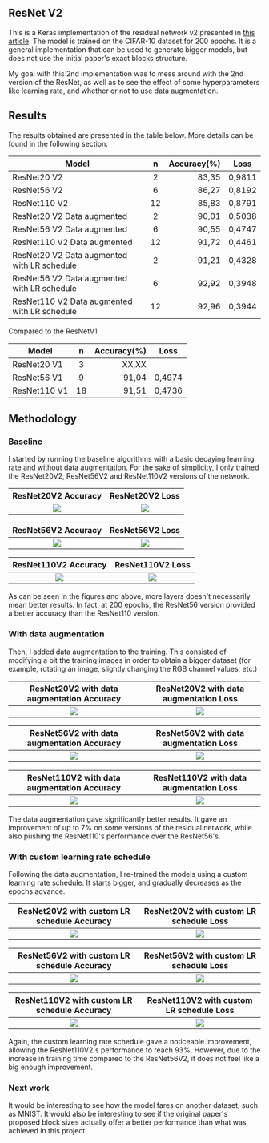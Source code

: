 ## ResNet V2

This is a Keras implementation of the residual network v2 presented in [this article](https://arxiv.org/abs/1603.05027). The model is trained on the CIFAR-10 dataset for 200 epochs. It is a general implementation that can be used to generate bigger models, but does not use the initial paper's exact blocks structure.

My goal with this 2nd implementation was to mess around with the 2nd version of the ResNet, as well as to see the effect of some hyperparameters like learning rate, and whether or not to use data augmentation.

## Results

The results obtained are presented in the table below. More details can be found in the following section.

| Model        | n  | Accuracy(%) | Loss  |
| -------------|:---:| -----:| --- |
| ResNet20 V2  |  2  | 83,35 |   0,9811  |
| ResNet56 V2  |  6  | 86,27 | 0,8192 |
| ResNet110 V2 |  12 | 85,83 | 0,8791 |
| ResNet20 V2 Data augmented  |  2  | 90,01 |  0,5038   |
| ResNet56 V2 Data augmented |  6 | 90,55 | 0,4747 |
| ResNet110 V2 Data augmented|  12 | 91,72 | 0,4461 |
| ResNet20 V2 Data augmented with LR schedule |  2  |91,21 |  0,4328   |
| ResNet56 V2 Data augmented with LR schedule |  6  | 92,92| 0,3948 |
| ResNet110 V2 Data augmented with LR schedule|  12 | 92,96 | 0,3944 |

Compared to the ResNetV1

| Model        | n  | Accuracy(%) | Loss  |
| -------------|:---:| -----:| --- |
| ResNet20 V1  |  3  | XX,XX |     |
| ResNet56 V1  |  9  | 91,04 | 0,4974 |
| ResNet110 V1 |  18 | 91,51 | 0,4736 |

## Methodology

### Baseline

I started by running the baseline algorithms with a basic decaying learning rate and without data augmentation. For the sake of simplicity, I only trained the ResNet20V2, ResNet56V2 and ResNet110V2 versions of the network.

ResNet20V2 Accuracy            |  ResNet20V2 Loss
:-------------------------:|:-------------------------:
![](20v2_acc)  |  ![](20v2_loss)

ResNet56V2 Accuracy            |  ResNet56V2 Loss
:-------------------------:|:-------------------------:
![](56v2_acc)  |  ![](56v2_loss)

ResNet110V2 Accuracy            |  ResNet110V2 Loss
:-------------------------:|:-------------------------:
![](110v2_acc)  |  ![](110v2_loss)

As can be seen in the figures and above, more layers doesn't necessarily mean better results. In fact, at 200 epochs, the ResNet56 version provided a better accuracy than the ResNet110 version.

### With data augmentation

Then, I added data augmentation to the training. This consisted of modifying a bit the training images in order to obtain a bigger dataset (for example, rotating an image, slightly changing the RGB channel values, etc.)

ResNet20V2 with data augmentation Accuracy            |  ResNet20V2 with data augmentation Loss
:-------------------------:|:-------------------------:
![](20v2_data_acc)  |  ![](20v2_data_loss)

ResNet56V2 with data augmentation  Accuracy            |  ResNet56V2 with data augmentation Loss
:-------------------------:|:-------------------------:
![](56v2_data_acc)  |  ![](56v2_data_loss)

ResNet110V2 with data augmentation  Accuracy            |  ResNet110V2 with data augmentation Loss
:-------------------------:|:-------------------------:
![](110v2_data_acc)  |  ![](110v2_data_loss)

The data augmentation gave significantly better results. It gave an improvement of up to 7% on some versions of the residual network, while also pushing the ResNet110's performance over the ResNet56's.


### With custom learning rate schedule

Following the data augmentation, I re-trained the models using a custom learning rate schedule. It starts bigger, and gradually decreases as the epochs advance.

ResNet20V2 with custom LR schedule Accuracy            |  ResNet20V2 with custom LR schedule Loss
:-------------------------:|:-------------------------:
![](20v2_data_LR_acc)  |  ![](20v2_data_LR_loss)

ResNet56V2 with custom LR schedule Accuracy            |  ResNet56V2 with custom LR schedule Loss
:-------------------------:|:-------------------------:
![](56v2_data_LR_acc)  |  ![](56v2_data_LR_loss)

ResNet110V2 with custom LR schedule Accuracy            |  ResNet110V2 with custom LR schedule Loss
:-------------------------:|:-------------------------:
![](110v2_data_LR_acc)  |  ![](110v2_data_LR_loss)

Again, the custom learning rate schedule gave a noticeable improvement, allowing the ResNet110V2's performance to reach 93%. However, due to the increase in training time compared to the ResNet56V2, it does not feel like a big enough improvement.

### Next work

It would be interesting to see how the model fares on another dataset, such as MNIST. It would also be interesting to see if the original paper's proposed block sizes actually offer a better performance than what was achieved in this project.

[20v2_acc]: https://github.com/gadese/ComputerVision_Implementations/tree/develop/ResNetv2/Resnet20v2_200epoch/Resnet20v2_200epoch_accuracy.png "ResNet20V2_accuracy"
[20v2_loss]: https://github.com/gadese/ComputerVision_Implementations/tree/develop/ResNetv2/Resnet20v2_200epoch/Resnet20v2_200epochloss.png "ResNet20V2_loss"
[56v2_acc]: https://github.com/gadese/ComputerVision_Implementations/tree/develop/ResNetv2/Resnet56v2_200epoch/Resnet56v2_200epoch_accuracy.png "ResNet56V2_accuracy"
[56v2_loss]: https://github.com/gadese/ComputerVision_Implementations/tree/develop/ResNetv2/Resnet56v2_200epoch/Resnet56v2_200epochloss.png "ResNet56V2_loss"
[110v2_acc]: https://github.com/gadese/ComputerVision_Implementations/tree/develop/ResNetv2/Resnet110v2_200epoch/Resnet110v2_200epoch_accuracy.png "ResNet110V2_accuracy"
[110v2_loss]: https://github.com/gadese/ComputerVision_Implementations/tree/develop/ResNetv2/Resnet110v2_200epoch/Resnet110v2_200epochloss.png "ResNet110V2_loss"

[20v2_data_acc]: https://github.com/gadese/ComputerVision_Implementations/tree/develop/ResNetv2/Resnet20v2_200epoch_DataAugmented/Resnet20v2_200epoch_DataAugmented_accuracy.png "ResNet20V2_accuracy_DataAugmented"
[20v2_data_loss]: https://github.com/gadese/ComputerVision_Implementations/tree/develop/ResNetv2/Resnet20v2_200epoch_DataAugmented/Resnet20v2_200epoch_DataAugmentedloss.png "ResNet20V2_loss_DataAugmented"
[56v2_data_acc]: https://github.com/gadese/ComputerVision_Implementations/tree/develop/ResNetv2/Resnet56v2_200epoch_DataAugmented/Resnet56v2_200epoch_DataAugmented_accuracy.png "ResNet56V2_accuracy_DataAugmented"
[56v2_data_loss]: https://github.com/gadese/ComputerVision_Implementations/tree/develop/ResNetv2/Resnet56v2_200epoch_DataAugmented/Resnet56v2_200epoch_DataAugmentedloss.png "ResNet56V2_loss_DataAugmented"
[110v2_data_acc]: https://github.com/gadese/ComputerVision_Implementations/tree/develop/ResNetv2/Resnet110v2_200epoch_DataAugmented/Resnet110v2_200epoch_DataAugmented_accuracy.png "ResNet110V2_accuracy_DataAugmented"
[110v2_data_loss]: https://github.com/gadese/ComputerVision_Implementations/tree/develop/ResNetv2/Resnet110v2_200epoch_DataAugmented/Resnet110v2_200epoch_DataAugmentedloss.png "ResNet110V2_loss_DataAugmented"

[20v2_data_LR_acc]: https://github.com/gadese/ComputerVision_Implementations/tree/develop/ResNetv2/Resnet20v2_200epoch_LRschedule/Resnet20v2_200epoch_LRschedule_accuracy.png "ResNet20V2_accuracy_DataAugmented_LRschedule"
[20v2_data_LR_loss]: https://github.com/gadese/ComputerVision_Implementations/tree/develop/ResNetv2/Resnet20v2_200epoch_LRscheduleResnet20v2_200epoch_LRscheduleloss.png "ResNet20V2_loss_DataAugmented_LRschedule"
[56v2_data_LR_acc]: https://github.com/gadese/ComputerVision_Implementations/tree/develop/ResNetv2/Resnet56v2_200epoch_LRschedule/Resnet56v2_200epoch_LRschedule_accuracy.png "ResNet56V2_accuracy_DataAugmented_LRschedule"
[56v2_data_LR_loss]: https://github.com/gadese/ComputerVision_Implementations/tree/develop/ResNetv2/Resnet56v2_200epoch_LRschedule/Resnet56v2_200epoch_LRscheduleloss.png "ResNet56V2_loss_DataAugmented_LRschedule"
[110v2_data_LR_acc]: https://github.com/gadese/ComputerVision_Implementations/tree/develop/ResNetv2/Resnet110v2_200epoch_LRschedule/Resnet110v2_200epoch_LRschedule_accuracy.png "ResNet110V2_accuracy_DataAugmented_LRschedule"
[110v2_data_LR_loss]: https://github.com/gadese/ComputerVision_Implementations/tree/develop/ResNetv2/Resnet110v2_200epoch_LRschedule/Resnet110v2_200epoch_LRscheduleloss.png "ResNet110V2_loss_DataAugmented_LRschedule"



